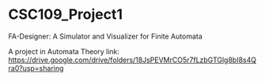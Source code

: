 # CSC109_Project1
FA-Designer: A Simulator and Visualizer for Finite Automata

A project in Automata Theory
link: https://drive.google.com/drive/folders/18JsPEVMrCO5r7fLzbGTGlg8bI8s4Qra0?usp=sharing
